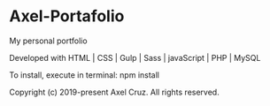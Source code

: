# Axel-Portafolio

My personal portfolio 

Developed with HTML | CSS | Gulp | Sass | javaScript | PHP | MySQL

To install, execute in terminal: npm install

Copyright (c) 2019-present Axel Cruz. All rights reserved.

